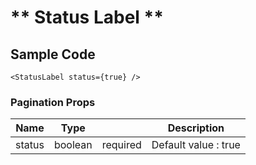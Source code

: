 # ** Status Label **

## Sample Code

```
<StatusLabel status={true} />

```

### Pagination Props

| Name   | Type    |          | Description          |
| ------ | ------- | -------- | -------------------- |
| status | boolean | required | Default value : true |
